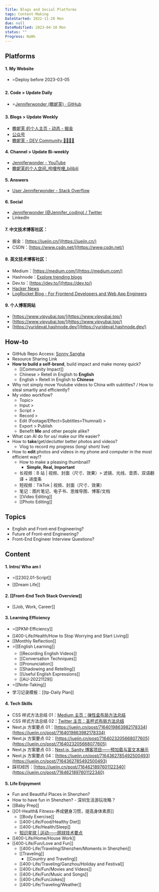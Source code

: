 ```yaml
---
Title: Blogs and Social Platforms
tags: Content-Making
DateStarted: 2022-11-28 Mon
due: null
DateModified: 2023-04-10 Mon
status: ""
Progress: NaN%
---
```


## Platforms

#### 1. My Website

- ⭐Deploy before 2023-03-05

#### 2. Code > Update Daily

- ⭐[Jenniferwonder (瞻妮芙) · GitHub](https://github.com/Jenniferwonder)

#### 3. Blogs > Update Weekly

- [瞻妮芙 的个人主页 - 动态 - 掘金](https://juejin.cn/user/2925172853329501)
- [公众号](https://mp.weixin.qq.com/cgi-bin/appmsg?t=media/appmsg_edit&action=edit&type=77&appmsgid=100000453&token=1958442455&lang=zh_CN)
- [瞻妮芙 - DEV Community 👩‍💻👨‍💻](https://dev.to/jenniferwonder)

#### 4. Channel > Update Bi-weekly

- [Jenniferwonder - YouTube](https://www.youtube.com/channel/UCeHdIpMNMzrh1pw7FeNCq7w)
- [瞻妮芙的个人空间\_哔哩哔哩\_bilibili](https://space.bilibili.com/397961647?spm_id_from=333.1007.0.0)

#### 5. Answers

- [User Jenniferwonder - Stack Overflow](https://stackoverflow.com/users/19379980/jenniferwonder)

#### 6. Social

- [Jenniferwonder (@Jennifer_coding) / Twitter](https://twitter.com/Jennifer_coding)
- LinkedIn

#### 7. 中文技术博客社区：

- 掘金：[https://juejin.cn/](https://juejin.cn/)
- CSDN：[https://www.csdn.net/](https://www.csdn.net/)

#### 8. 英文技术博客社区：

- Medium：[https://medium.com/](https://medium.com/)
- Hashnode：[Explore trending blogs](https://hashnode.com/explore/blogs?category=week)
- Dev.to：[https://dev.to/](https://dev.to/)
- [Hacker News](https://news.ycombinator.com/news)
- [LogRocket Blog - For Frontend Developers and Web App Engineers](https://blog.logrocket.com/)

#### 9. 个人博客网站

- [https://www.vipyubai.top/](https://www.vipyubai.top/)
- [https://www.vipyubai.top/](https://www.vipyubai.top/)
- [https://yuridevat.hashnode.dev/](https://yuridevat.hashnode.dev/)

## How-to

- GitHub Repo Access: [Sonny Sangha](https://www.papareact.com/offers/MXV3vdLQ/checkout)
- Resource Sharing Link
- **How to build a self-brand**, build impact and make money quick?
  - [[Community Impact]]
  - Chinese > Retell in English to **English**
  - English > Retell in English to **Chinese**
- Why not simply move Youtube videos to China with subtitles? / How to steal smartly and efficiently?
- My video workflow?
  - Topic>
  - Input >
  - Script >
  - Record >
  - Edit (Footage/Effect>Subtitles>Thumnail) >
  - Export > Publish
  - Benefit **Me** and other people alike?
- What can AI do for us/ make our life easier?
- How to **take**/get/declutter better photos and videos?
  - Vlog to record my progress (long/ short/ live)
- How to **edit** photos and videos in my phone and computer in the most efficient way!?
  - How to make a pleasing thumbnail?
    - **Simple, Real, Important**
  - 长视频：B 站 | 视频、封面（尺寸、效果）> 滤镜、光线、音质、双语翻译 + 进度条
  - 短视频：TikTok | 视频、封面（尺寸、效果）
  - 笔记：图片笔记、电子书、思维导图、博客/文档
  - [[Video Editing]]
  - [[Photo Editing]]

## Topics

- English and Front-end Engineering?
- Future of Front-end Engineering?
- Front-End Engineer Interview Questions?

## Content

#### 1. Intro/ Who am I

- ⭐[[2302.01-Script]]
- [[Dream Life]]

#### 2. [[Front-End Tech Stack Overview]]

- [[Job, Work, Career]]

#### 3. Learning Efficiency

- ⭐[[PKM-Efficiency]]
- [[400-Life/Health/How to Stop Worrying and Start Living]]
- [[Monthly Reflection]]
- ⭐[[English Learning]]
  - [[Recording English Videos]]
  - [[Conversation Techniques]]
  - [[Pronunciation]]
  - [[Shadowing and Retelling]]
  - [[Useful English Expressions]]
  - [[AU-20221129]]
- ⭐[[Note-Taking]]
- 学习记录模板：[[tp-Daily Plan]]

#### 4. Tech Skills

- CSS 样式方法总结 01：[Medium 主页：弹性盒布局方法总结](https://juejin.cn/post/7164717886722801677)
- CSS 样式方法总结 02：[Twitter 主页：圣杯式布局方法总结](https://www.yuque.com/docs/share/b5aea70d-a4f6-4508-8a11-02178a14af0d?#)
- Next.js 方案要点 01：[https://juejin.cn/post/7164019863982178334](https://juejin.cn/post/7164019863982178334)
- Next.js 方案要点 02：[https://juejin.cn/post/7164023205668077605](https://juejin.cn/post/7164023205668077605)
- Next.js 方案要点 03：[Next.js, Sanity 博客项目——预加载与富文本展示](https://www.yuque.com/docs/share/23016b3c-5ada-4a52-8b6a-633a8027d77a?#)
- Next.js 方案要点 04：[https://juejin.cn/post/7164362785492500493](https://juejin.cn/post/7164362785492500493)
- 踩坑经历：[https://juejin.cn/post/7164621897601122340](https://juejin.cn/post/7164621897601122340)

#### 5. Life Enjoyment

- Fun and Beautiful Places in Shenzhen?
- How to have fun in Shenzhen? - 深圳生活游玩攻略？
- [[Baby Prep]]
- [[O1-Health& Fitness-养成健身习惯，提高身体素质]]
  - [[Body Exercise]]
  - [[400-Life/Food/Healthy Diet]]
  - [[400-Life/Health/Sleep]]
  - [知识星球 | 运动——网球技术要点](https://articles.zsxq.com/id_l5xe6o5n6j6w.html)
- [[400-Life/Home/House Work]]
- [[400-Life/Fun/Love and Fun]]
  - [[400-Life/Traveling/Shenzhen/Moments in Shenzhen]]
  - [[Traveling]]
    - [[Country and Traveling]]
  - [[400-Life/Traveling/Ganzhou/Holiday and Festival]]
  - [[400-Life/Fun/Movies and Videos]]
  - [[400-Life/Fun/Music and Songs]]
  - [[400-Life/Fun/Jokes]]
  - [[400-Life/Traveling/Weather]]
